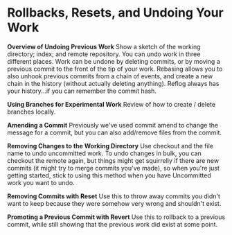 # Rollbacks, Resets, and Undoing Your Work

**Overview of Undoing Previous Work**
Show a sketch of the working directory; index; and remote repository. You can undo work in three different places. Work can be undone by deleting commits, or by moving a previous commit to the front of the tip of your work. Rebasing allows you to also unhook previous commits from a chain of events, and create a new chain in the history (without actually deleting anything). Reflog always has your history...if you can remember the commit hash.

**Using Branches for Experimental Work**
Review of how to create / delete branches locally.

**Amending a Commit**
Previously we've used commit amend to change the  message for a commit, but you can also add/remove files from the commit.

**Removing Changes to the Working Directory**
Use checkout and the file name to undo uncommitted work. To undo changes in bulk, you can checkout the remote again, but things might get squirrelly if there are new commits (it might try to merge commits you've made), so when you're just getting started, stick to using this method when you have Uncommitted work you want to undo.

**Removing Commits with Reset**
Use this to throw away commits you didn't want to keep because they were somehow very wrong and shouldn't exist.

**Promoting a Previous Commit with Revert**
Use this to rollback to a previous commit, while still showing that the previous work did exist at some point.
